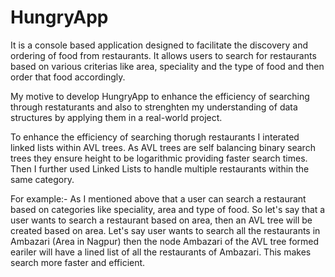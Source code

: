# HungryApp


It is a console based application designed to facilitate the discovery and ordering of food from restaurants. It allows users to search for restaurants based on various criterias like area, speciality and the type of food and then order that food accordingly. 

My motive to develop HungryApp to enhance the efficiency of searching through restaturants and also to strenghten my understanding of data structures by applying them in a real-world project.

To enhance the efficiency of searching thorugh restaurants I interated linked lists within AVL trees. As AVL trees are self balancing binary search trees they ensure height to be logarithmic providing faster search times. Then I further used Linked Lists to handle multiple restaurants within the same category.

For example:- As I mentioned above that a user can search a restaurant based on categories like speciality, area and type of food. So let's say that a user wants to search a restaurant based on area, then an AVL tree will be created based on area. Let's say user wants to search all the restaurants in Ambazari (Area in Nagpur) then the node Ambazari of the AVL tree formed eariler will have a lined list of all the restaurants of Ambazari.
This makes search more faster and efficient.
